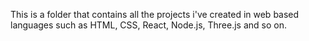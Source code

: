 This is a folder that contains all the projects i've created in web based languages such as HTML, CSS, React, Node.js, Three.js and so on.